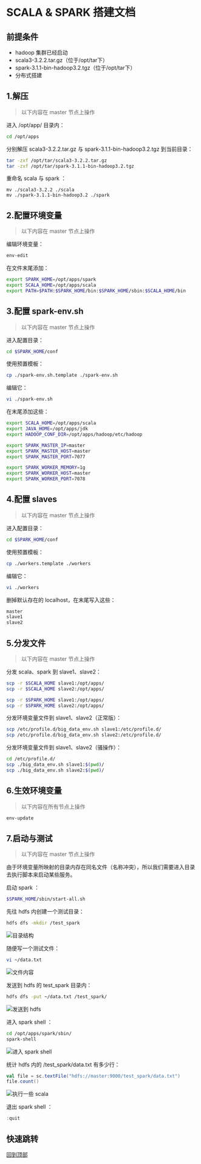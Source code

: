 # SCALA & SPARK 搭建文档

## 前提条件

- hadoop 集群已经启动
- scala3-3.2.2.tar.gz（位于/opt/tar下）
- spark-3.1.1-bin-hadoop3.2.tgz（位于/opt/tar下）
- 分布式搭建

## 1.解压

> 以下内容在 master 节点上操作

进入 /opt/app/ 目录内：

```bash
cd /opt/apps
```

分别解压 scala3-3.2.2.tar.gz 与 spark-3.1.1-bin-hadoop3.2.tgz 到当前目录：

```bash
tar -zxf /opt/tar/scala3-3.2.2.tar.gz
tar -zxf /opt/tar/spark-3.1.1-bin-hadoop3.2.tgz
```

重命名 scala 与 spark ：

```bashl
mv ./scala3-3.2.2 ./scala
mv ./spark-3.1.1-bin-hadoop3.2 ./spark
```

## 2.配置环境变量

> 以下内容在 master 节点上操作

编辑环境变量：

```bash
env-edit
```

在文件末尾添加：

```bash
export SPARK_HOME=/opt/apps/spark
export SCALA_HOME=/opt/apps/scala
export PATH=$PATH:$SPARK_HOME/bin:$SPARK_HOME/sbin:$SCALA_HOME/bin
```

## 3.配置 spark-env.sh

> 以下内容在 master 节点上操作

进入配置目录：

```bash
cd $SPARK_HOME/conf
```

使用预置模板：

```bash
cp ./spark-env.sh.template ./spark-env.sh
```

编辑它：

```bash
vi ./spark-env.sh
```

在末尾添加这些：

```bash
export SCALA_HOME=/opt/apps/scala
export JAVA_HOME=/opt/apps/jdk
export HADOOP_CONF_DIR=/opt/apps/hadoop/etc/hadoop

export SPARK_MASTER_IP=master
export SPARK_MASTER_HOST=master
export SPARK_MASTER_PORT=7077

export SPARK_WORKER_MEMORY=1g
export SPARK_WORKER_HOST=master
export SPARK_WORKER_PORT=7078
```

## 4.配置 slaves

> 以下内容在 master 节点上操作  

进入配置目录：

```bash
cd $SPARK_HOME/conf
```

使用预置模板：

```bash
cp ./workers.template ./workers
```

编辑它：

```bash
vi ./workers
```

删掉默认存在的 localhost，在末尾写入这些：

```bash
master
slave1
slave2
```

## 5.分发文件

> 以下内容在 master 节点上操作

分发 scala、spark 到 slave1、slave2：

```bash
scp -r $SCALA_HOME slave1:/opt/apps/
scp -r $SCALA_HOME slave2:/opt/apps/

scp -r $SPARK_HOME slave1:/opt/apps/
scp -r $SPARK_HOME slave2:/opt/apps/
```

分发环境变量文件到 slave1、slave2（正常版）：

```bash
scp /etc/profile.d/big_data_env.sh slave1:/etc/profile.d/
scp /etc/profile.d/big_data_env.sh slave2:/etc/profile.d/
```

分发环境变量文件到 slave1、slave2（骚操作）：

```bash
cd /etc/profile.d/
scp ./big_data_env.sh slave1:$(pwd)/
scp ./big_data_env.sh slave2:$(pwd)/
```

## 6.生效环境变量

> 以下内容在所有节点上操作

```bash
env-update
```

## 7.启动与测试

> 以下内容在 master 节点上操作

由于环境变量所映射的目录内存在同名文件（名称冲突），所以我们需要进入目录去执行脚本来启动某些服务。

启动 spark ：

```bash
$SPARK_HOME/sbin/start-all.sh
```

先往 hdfs 内创建一个测试目录：

```bash
hdfs dfs -mkdir /test_spark
```

![目录结构](./images/7_1.png)

随便写一个测试文件：

```bash
vi ~/data.txt
```

![文件内容](./images/7_2.png)

发送到 hdfs 的 test_spark 目录内：

```bash
hdfs dfs -put ~/data.txt /test_spark/
```

![发送到 hdfs](./images/7_3.png)

进入 spark shell ：

```bash
cd /opt/apps/spark/sbin/
spark-shell
```

![进入 spark shell](./images/7_4.png)

统计 hdfs 内的 /test_spark/data.txt 有多少行：

```scala
val file = sc.textFile("hdfs://master:9000/test_spark/data.txt")
file.count()
```

![执行一些 scala](./images/7_5.png)

退出 spark shell ：

```scala
:quit
```

## 快速跳转

[回到顶部](#SCALA-&-SPARK-搭建文档)
